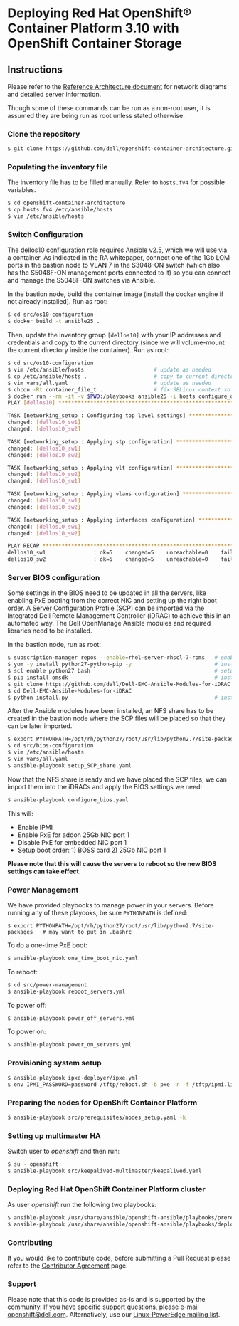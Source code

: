 # Deploying Red Hat OpenShift® Container Platform 3.10 with OpenShift Container Storage

## Instructions
Please refer to the [Reference Architecture document](https://tbd.pdf) for network diagrams and detailed server information.

Though some of these commands can be run as a non-root user, it is assumed they are being run as root unless stated otherwise.

### Clone the repository
```bash
$ git clone https://github.com/dell/openshift-container-architecture.git
```

### Populating the inventory file
The inventory file has to be filled manually.
Refer to `hosts.fv4` for possible variables.

```bash
$ cd openshift-container-architecture
$ cp hosts.fv4 /etc/ansible/hosts
$ vim /etc/ansible/hosts
```

### Switch Configuration
The dellos10 configuration role requires Ansible v2.5, which we will use via a container.
As indicated in the RA whitepaper, connect one of the 1Gb LOM ports in the bastion node to VLAN 7 in the S3048-ON switch (which also has the S5048F-ON management ports connected to it) so you can connect and manage the S5048F-ON switches via Ansible. 

In the bastion node, build the container image (install the docker engine if not already installed). Run as root:

```bash
$ cd src/os10-configuration
$ docker build -t ansible25 .
```

Then, update the inventory group `[dellos10]` with your IP addresses and credentials and copy to the current directory (since we will volume-mount the current directory inside the container). Run as root:

```bash
$ cd src/os10-configuration
$ vim /etc/ansible/hosts                      # update as needed
$ cp /etc/ansible/hosts .                     # copy to current directory
$ vim vars/all.yaml                           # update as needed
$ chcon -Rt container_file_t .                # fix SELinux context so we can mount in container
$ docker run --rm -it -v $PWD:/playbooks ansible25 -i hosts configure_dellos10.yaml
PLAY [dellos10] ******************************************************************************************

TASK [networking_setup : Configuring top level settings] *************************************************
changed: [dellos10_sw1]
changed: [dellos10_sw2]

TASK [networking_setup : Applying stp configuration] *****************************************************
changed: [dellos10_sw1]
changed: [dellos10_sw2]

TASK [networking_setup : Applying vlt configuration] *****************************************************
changed: [dellos10_sw2]
changed: [dellos10_sw1]

TASK [networking_setup : Applying vlans configuration] ***************************************************
changed: [dellos10_sw1]
changed: [dellos10_sw2]

TASK [networking_setup : Applying interfaces configuration] **********************************************
changed: [dellos10_sw1]
changed: [dellos10_sw2]

PLAY RECAP ***********************************************************************************************
dellos10_sw1               : ok=5    changed=5    unreachable=0    failed=0
dellos10_sw2               : ok=5    changed=5    unreachable=0    failed=0
```

### Server BIOS configuration
Some settings in the BIOS need to be updated in all the servers, like enabling PxE booting from the correct NIC and setting up the right boot order.
A [Server Configuration Profile (SCP)](https://dell.to/2NpRJ9a) can be imported via the Integrated Dell Remote Management Controller (iDRAC) to achieve this in an automated way.
The Dell OpenManage Ansible modules and required libraries need to be installed.

In the bastion node, run as root:

```bash
$ subscription-manager repos --enable=rhel-server-rhscl-7-rpms   # enable Software Collections repo
$ yum -y install python27-python-pip -y                          # install pip
$ scl enable python27 bash                                       # setup pip from RHSCL
$ pip install omsdk                                              # install OpenManage SDK
$ git clone https://github.com/dell/Dell-EMC-Ansible-Modules-for-iDRAC.git
$ cd Dell-EMC-Ansible-Modules-for-iDRAC
$ python install.py                                              # install Ansible modules
```

After the Ansible modules have been installed, an NFS share has to be created in the bastion node where the SCP files will be placed so that they can be later imported.

```bash
$ export PYTHONPATH=/opt/rh/python27/root/usr/lib/python2.7/site-packages   # may want to put in .bashrc
$ cd src/bios-configuration
$ vim /etc/ansible/hosts                                                    # update as needed
$ vim vars/all.yaml                                                         # update as needed
$ ansible-playbook setup_SCP_share.yaml
```

Now that the NFS share is ready and we have placed the SCP files, we can import them into the iDRACs and apply the BIOS settings we need:

```bash
$ ansible-playbook configure_bios.yaml
```

This will:

- Enable IPMI
- Enable PxE for addon 25Gb NIC port 1
- Disable PxE for embedded NIC port 1
- Setup boot order: 1) BOSS card 2) 25Gb NIC port 1

**Please note that this will cause the servers to reboot so the new BIOS settings can take effect.**

### Power Management

We have provided playbooks to manage power in your servers.
Before running any of these playooks, be sure `PYTHONPATH` is defined:

```
$ export PYTHONPATH=/opt/rh/python27/root/usr/lib/python2.7/site-packages   # may want to put in .bashrc
```

To do a one-time PxE boot:
```bash
$ ansible-playbook one_time_boot_nic.yaml
```

To reboot:

```bash
$ cd src/power-management
$ ansible-playbook reboot_servers.yml
```

To power off:
```bash
$ ansible-playbook power_off_servers.yml
```

To power on:
```bash
$ ansible-playbook power_on_servers.yml
```

### Provisioning system setup

```bash
$ ansible-playbook ipxe-deployer/ipxe.yml
$ env IPMI_PASSWORD=password /tftp/reboot.sh -b pxe -r -f /tftp/ipmi.list.txt
```

### Preparing the nodes for OpenShift Container Platform

```bash
$ ansible-playbook src/prerequisites/nodes_setup.yaml -k
```

### Setting up multimaster HA
Switch user to *openshift* and then run:

```bash
$ su - openshift
$ ansible-playbook src/keepalived-multimaster/keepalived.yaml
```

### Deploying Red Hat OpenShift Container Platform cluster
As user *openshift* run the following two playbooks:

```bash
$ ansible-playbook /usr/share/ansible/openshift-ansible/playbooks/prerequisites.yml
$ ansible-playbook /usr/share/ansible/openshift-ansible/playbooks/deploy_cluster.yml
```

### Contributing
If you would like to contribute code, before submitting a Pull Request please refer to the [Contributor Agreement](https://github.com/dell/openshift-container-architecture/wiki/Contributor-Agreement) page.

### Support
Please note that this code is provided as-is and is supported by the community. If you have specific support questions, please e-mail openshift@dell.com.  Alternatively, use our [Linux-PowerEdge mailing list](http://lists.us.dell.com/mailman/listinfo/linux-poweredge). 
